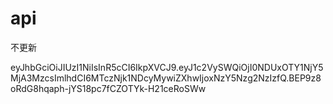 # api
不更新

eyJhbGciOiJIUzI1NiIsInR5cCI6IkpXVCJ9.eyJ1c2VySWQiOjI0NDUxOTY1NjY5MjA3MzcsImlhdCI6MTczNjk1NDcyMywiZXhwIjoxNzY5Nzg2NzIzfQ.BEP9z8oRdG8hqaph-jYS18pc7fCZOTYk-H21ceRoSWw